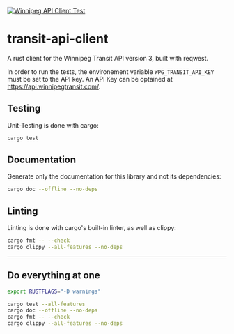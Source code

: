 [![Winnipeg API Client Test](https://github.com/MaFeLP/computerscience402-final-project/actions/workflows/transit-api-client.yml/badge.svg)](https://github.com/MaFeLP/computerscience402-final-project/actions/workflows/transit-api-client.yml)

# transit-api-client

A rust client for the Winnipeg Transit API version 3, built with reqwest.

In order to run the tests, the environement variable `WPG_TRANSIT_API_KEY` must be set
to the API key. An API Key can be optained at <https://api.winnipegtransit.com/>.

## Testing
Unit-Testing is done with cargo:

```bash
cargo test
```

## Documentation
Generate only the documentation for this library and not its dependencies:

```bash
cargo doc --offline --no-deps
```

## Linting
Linting is done with cargo's built-in linter, as well as clippy:

```bash
cargo fmt -- --check
cargo clippy --all-features --no-deps
```

---

## Do everything at one
```bash
export RUSTFLAGS="-D warnings"

cargo test --all-features
cargo doc --offline --no-deps
cargo fmt -- --check
cargo clippy --all-features --no-deps
```
